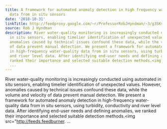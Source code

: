 ```yaml
---
title: A framework for automated anomaly detection in high frequency water-quality
  data from in situ sensors
date: '2018-10-31'
linkTitle: http://feedproxy.google.com/~r/ProfessorRobJHyndman/~3/g3SKvf_F1ME/
source: Rob J Hyndman
description: River water-quality monitoring is increasingly conducted using automated
  in situ sensors, enabling timelier identification of unexpected values. However,
  anomalies caused by technical issues confound these data, while the volume and velocity
  of data prevent manual detection. We present a framework for automated anomaly detection
  in high-frequency water-quality data from in situ sensors, using turbidity, conductivity
  and river level data. After identifying end-user needs and defining anomalies, we
  ranked their importance and selected suitable detection methods.<img src="http://feeds.feedburner.
  ...
---
```

River water-quality monitoring is increasingly conducted using automated in situ sensors, enabling timelier identification of unexpected values. However, anomalies caused by technical issues confound these data, while the volume and velocity of data prevent manual detection. We present a framework for automated anomaly detection in high-frequency water-quality data from in situ sensors, using turbidity, conductivity and river level data. After identifying end-user needs and defining anomalies, we ranked their importance and selected suitable detection methods.<img src="http://feeds.feedburner. ...
